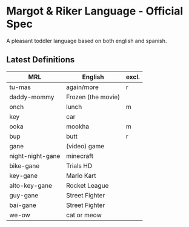 # Margot &amp; Riker Language - Official Spec
A pleasant toddler language based on both english and spanish.

## Latest Definitions

| MRL | English | excl. |
|---|---|---|
| tu-mas | again/more | r |
| daddy-mommy | Frozen (the movie) ||
| onch | lunch | m |
| key | car ||
| ooka | mookha | m |
| bup | butt | r |
| gane | (video) game ||
| night-night-gane | minecraft ||
| bike-gane | Trials HD ||
| key-gane | Mario Kart ||
| alto-key-gane | Rocket League ||
| guy-gane | Street Fighter ||
| bai-gane | Street Fighter ||
| we-ow | cat or meow ||

